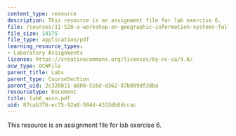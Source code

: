 ```yaml
---
content_type: resource
description: This resource is an assignment file for lab exercise 6.
file: /courses/11-520-a-workshop-on-geographic-information-systems-fall-2005/87cab376ec7592a0584d4333db6dccac_lab6_assn.pdf
file_size: 14175
file_type: application/pdf
learning_resource_types:
- Laboratory Assignments
license: https://creativecommons.org/licenses/by-nc-sa/4.0/
ocw_type: OCWFile
parent_title: Labs
parent_type: CourseSection
parent_uid: 2c320811-a808-516d-d362-87b899df38ba
resourcetype: Document
title: lab6_assn.pdf
uid: 87cab376-ec75-92a0-584d-4333db6dccac
---
```

This resource is an assignment file for lab exercise 6.